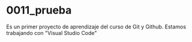 # 0011_prueba

Es un primer proyecto de aprendizaje del curso de Git y Github.
Estamos trabajando con "Visual Studio Code"

